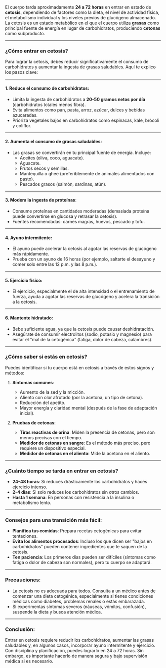 El cuerpo tarda aproximadamente **24 a 72 horas** en entrar en estado de **cetosis**, dependiendo de factores como la dieta, el nivel de actividad física, el metabolismo individual y los niveles previos de glucógeno almacenado. La cetosis es un estado metabólico en el que el cuerpo utiliza **grasas** como principal fuente de energía en lugar de carbohidratos, produciendo **cetonas** como subproducto.

---

### **¿Cómo entrar en cetosis?**

Para lograr la cetosis, debes reducir significativamente el consumo de carbohidratos y aumentar la ingesta de grasas saludables. Aquí te explico los pasos clave:

---

#### 1. **Reduce el consumo de carbohidratos**:
   - Limita la ingesta de carbohidratos a **20-50 gramos netos por día** (carbohidratos totales menos fibra).
   - Evita alimentos como pan, pasta, arroz, azúcar, dulces y bebidas azucaradas.
   - Prioriza vegetales bajos en carbohidratos como espinacas, kale, brócoli y coliflor.

---

#### 2. **Aumenta el consumo de grasas saludables**:
   - Las grasas se convertirán en tu principal fuente de energía. Incluye:
     - Aceites (oliva, coco, aguacate).
     - Aguacate.
     - Frutos secos y semillas.
     - Mantequilla o ghee (preferiblemente de animales alimentados con pasto).
     - Pescados grasos (salmón, sardinas, atún).

---

#### 3. **Modera la ingesta de proteínas**:
   - Consume proteínas en cantidades moderadas (demasiada proteína puede convertirse en glucosa y retrasar la cetosis).
   - Fuentes recomendadas: carnes magras, huevos, pescado y tofu.

---

#### 4. **Ayuno intermitente**:
   - El ayuno puede acelerar la cetosis al agotar las reservas de glucógeno más rápidamente.
   - Prueba con un ayuno de 16 horas (por ejemplo, saltarte el desayuno y comer solo entre las 12 p.m. y las 8 p.m.).

---

#### 5. **Ejercicio físico**:
   - El ejercicio, especialmente el de alta intensidad o el entrenamiento de fuerza, ayuda a agotar las reservas de glucógeno y acelera la transición a la cetosis.

---

#### 6. **Mantente hidratado**:
   - Bebe suficiente agua, ya que la cetosis puede causar deshidratación.
   - Asegúrate de consumir electrolitos (sodio, potasio y magnesio) para evitar el "mal de la cetogénica" (fatiga, dolor de cabeza, calambres).

---

### **¿Cómo saber si estás en cetosis?**

Puedes identificar si tu cuerpo está en cetosis a través de estos signos y métodos:

1. **Síntomas comunes**:
   - Aumento de la sed y la micción.
   - Aliento con olor afrutado (por la acetona, un tipo de cetona).
   - Reducción del apetito.
   - Mayor energía y claridad mental (después de la fase de adaptación inicial).

2. **Pruebas de cetonas**:
   - **Tiras reactivas de orina**: Miden la presencia de cetonas, pero son menos precisas con el tiempo.
   - **Medidor de cetonas en sangre**: Es el método más preciso, pero requiere un dispositivo especial.
   - **Medidor de cetonas en el aliento**: Mide la acetona en el aliento.

---

### **¿Cuánto tiempo se tarda en entrar en cetosis?**
- **24-48 horas**: Si reduces drásticamente los carbohidratos y haces ejercicio intenso.
- **2-4 días**: Si solo reduces los carbohidratos sin otros cambios.
- **Hasta 1 semana**: En personas con resistencia a la insulina o metabolismo lento.

---

### **Consejos para una transición más fácil**:
- **Planifica tus comidas**: Prepara recetas cetogénicas para evitar tentaciones.
- **Evita los alimentos procesados**: Incluso los que dicen ser "bajos en carbohidratos" pueden contener ingredientes que te saquen de la cetosis.
- **Ten paciencia**: Los primeros días pueden ser difíciles (síntomas como fatiga o dolor de cabeza son normales), pero tu cuerpo se adaptará.

---

### **Precauciones**:
- La cetosis no es adecuada para todos. Consulta a un médico antes de comenzar una dieta cetogénica, especialmente si tienes condiciones médicas como diabetes, problemas renales o estás embarazada.
- Si experimentas síntomas severos (náuseas, vómitos, confusión), suspende la dieta y busca atención médica.

---

### **Conclusión**:
Entrar en cetosis requiere reducir los carbohidratos, aumentar las grasas saludables y, en algunos casos, incorporar ayuno intermitente y ejercicio. Con disciplina y planificación, puedes lograrlo en 24 a 72 horas. Sin embargo, es importante hacerlo de manera segura y bajo supervisión médica si es necesario.